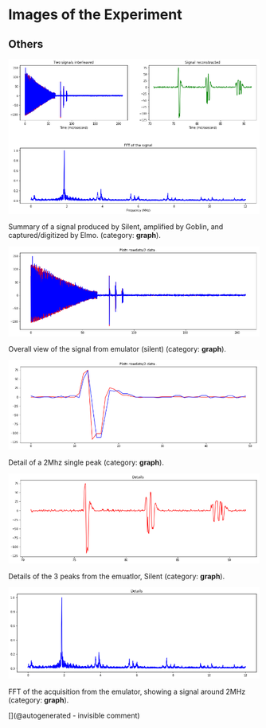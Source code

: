 # Images of the Experiment

## Others

![](/elmo/data/20170713a/summary.png)

Summary of a signal produced by Silent, amplified by Goblin, and captured/digitized by Elmo. (category: __graph__).

![](/elmo/data/20170713a/eachADC.png)

Overall view of the signal from emulator (silent) (category: __graph__).

![](/elmo/data/20170713a/detail.png)

Detail of a 2Mhz single peak (category: __graph__).

![](/elmo/data/20170713a/signals.png)

Details of the 3 peaks from the emuatlor, Silent (category: __graph__).

![](/elmo/data/20170713a/fft.png)

FFT of the acquisition from the emulator, showing a signal around 2MHz (category: __graph__).



[](@autogenerated - invisible comment)